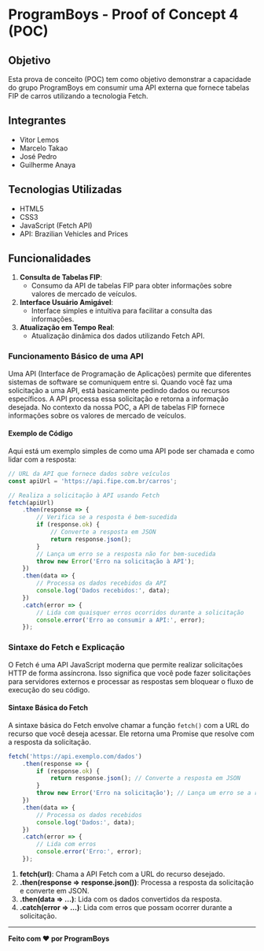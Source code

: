 # ProgramBoys - Proof of Concept 4 (POC)

## Objetivo
Esta prova de conceito (POC) tem como objetivo demonstrar a capacidade do grupo ProgramBoys em consumir uma API externa que fornece tabelas FIP de carros utilizando a tecnologia Fetch. 

## Integrantes
- Vitor Lemos 
- Marcelo Takao 
- José Pedro 
- Guilherme Anaya

## Tecnologias Utilizadas
- HTML5
- CSS3
- JavaScript (Fetch API)
- API: Brazilian Vehicles and Prices

## Funcionalidades
1. **Consulta de Tabelas FIP**:
    - Consumo da API de tabelas FIP para obter informações sobre valores de mercado de veículos.
2. **Interface Usuário Amigável**:
    - Interface simples e intuitiva para facilitar a consulta das informações.
3. **Atualização em Tempo Real**:
    - Atualização dinâmica dos dados utilizando Fetch API.

### Funcionamento Básico de uma API
Uma API (Interface de Programação de Aplicações) permite que diferentes sistemas de software se comuniquem entre si. Quando você faz uma solicitação a uma API, está basicamente pedindo dados ou recursos específicos. A API processa essa solicitação e retorna a informação desejada. No contexto da nossa POC, a API de tabelas FIP fornece informações sobre os valores de mercado de veículos.

#### Exemplo de Código
Aqui está um exemplo simples de como uma API pode ser chamada e como lidar com a resposta:

```javascript
// URL da API que fornece dados sobre veículos
const apiUrl = 'https://api.fipe.com.br/carros';

// Realiza a solicitação à API usando Fetch
fetch(apiUrl)
    .then(response => {
        // Verifica se a resposta é bem-sucedida
        if (response.ok) {
            // Converte a resposta em JSON
            return response.json();
        }
        // Lança um erro se a resposta não for bem-sucedida
        throw new Error('Erro na solicitação à API');
    })
    .then(data => {
        // Processa os dados recebidos da API
        console.log('Dados recebidos:', data);
    })
    .catch(error => {
        // Lida com quaisquer erros ocorridos durante a solicitação
        console.error('Erro ao consumir a API:', error);
    });
```

### Sintaxe do Fetch e Explicação
O Fetch é uma API JavaScript moderna que permite realizar solicitações HTTP de forma assíncrona. Isso significa que você pode fazer solicitações para servidores externos e processar as respostas sem bloquear o fluxo de execução do seu código.

#### Sintaxe Básica do Fetch
A sintaxe básica do Fetch envolve chamar a função `fetch()` com a URL do recurso que você deseja acessar. Ele retorna uma Promise que resolve com a resposta da solicitação.

```javascript
fetch('https://api.exemplo.com/dados')
    .then(response => {
        if (response.ok) {
            return response.json(); // Converte a resposta em JSON
        }
        throw new Error('Erro na solicitação'); // Lança um erro se a resposta não for bem-sucedida
    })
    .then(data => {
        // Processa os dados recebidos
        console.log('Dados:', data);
    })
    .catch(error => {
        // Lida com erros
        console.error('Erro:', error);
    });
```

1. **fetch(url)**: Chama a API Fetch com a URL do recurso desejado.
2. **.then(response => response.json())**: Processa a resposta da solicitação e converte em JSON.
3. **.then(data => ...)**: Lida com os dados convertidos da resposta.
4. **.catch(error => ...)**: Lida com erros que possam ocorrer durante a solicitação. 

---

**Feito com ❤️ por ProgramBoys**

```
